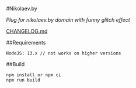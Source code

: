 #Nikolaev.by

*Plug for nikolaev.by domain with funny glitch effect* 

[CHANGELOG.md](CHANGELOG.md)

##Requirements

```
NodeJS: 13.x // not works on higher versions
```

##Build

```
npm install or npm ci
npm run build
```
